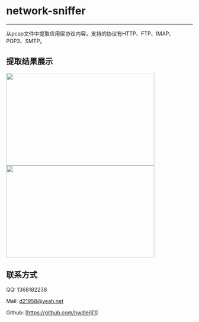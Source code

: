 # network-sniffer

----

从pcap文件中提取应用层协议内容，支持的协议有HTTP、FTP、IMAP、POP3、SMTP。

## 提取结果展示

<img src="https://coding.net/u/hwdlei/p/pages/git/raw/master/%25E8%25BF%2598%25E5%258E%259F%25E6%2596%2587%25E4%25BB%25B6.png" width="400" height="250">

<img src="https://coding.net/u/hwdlei/p/pages/git/raw/master/%25E6%2596%2587%25E4%25BB%25B6%25E5%2586%2585%25E5%25AE%25B9.png" width="400" height="250">


## 联系方式

QQ:  1368182238

Mail:  d21958@yeah.net

Github: [https://github.com/hwdlei][1]


  [1]: https://github.com/hwdlei
